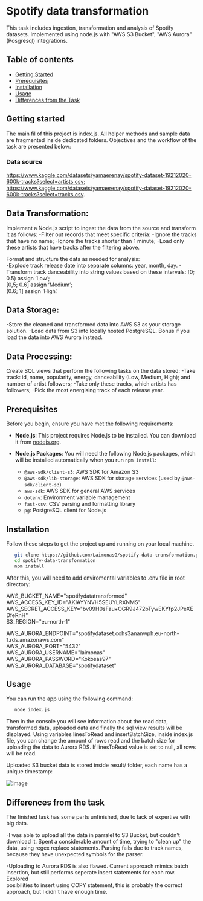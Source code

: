 # Spotify data transformation  

This task includes ingestion, transformation and analysis of Spotify datasets. Implemented using node.js with "AWS S3 Bucket", "AWS Aurora" (Posgresql) integrations.  

## Table of contents 

- [Getting Started](#getting-started)  
- [Prerequisites](#prerequisites)  
- [Installation](#installation)  
- [Usage](#usage)  
- [Differences from the Task](#differences-from-the-task)  

## Getting started 

The main fil of this project is index.js. All helper methods and sample data are fragmented inside dedicated folders. 
Objectives and the workflow of the task are presented below: 

### Data source 
https://www.kaggle.com/datasets/yamaerenay/spotify-dataset-19212020-600k-tracks?select=artists.csv; 
https://www.kaggle.com/datasets/yamaerenay/spotify-dataset-19212020-600k-tracks?select=tracks.csv. 

## Data Transformation: 
Implement a Node.js script to ingest the data from the source and transform it as follows: 
 -Filter out records that meet specific criteria: 
 -Ignore the tracks that have no name; 
 -Ignore the tracks shorter than 1 minute; 
 -Load only these artists that have tracks after the filtering above. 
 
Format and structure the data as needed for analysis:  
 -Explode track release date into separate columns: year, month, day. 
 -Transform track danceability into string values based on these intervals: 
 [0; 0.5) assign ‘Low’;  <br>
 [0,5; 0.6] assign ‘Medium’;   <br>
 (0.6; 1] assign ‘High’.   <br>
 
## Data Storage: 
 -Store the cleaned and transformed data into AWS S3 as your storage solution. 
 -Load data from S3 into locally hosted PostgreSQL. Bonus if you load the data into AWS Aurora instead. 

## Data Processing: 
Create SQL views that perform the following tasks on the data stored: 
 -Take track: id, name, popularity, energy, danceability (Low, Medium, High); and number of artist followers; 
 -Take only these tracks, which artists has followers; 
 -Pick the most energising track of each release year. 


## Prerequisites 

Before you begin, ensure you have met the following requirements: 

- **Node.js**: This project requires Node.js to be installed. You can download it from [nodejs.org](https://nodejs.org/). 

- **Node.js Packages**: You will need the following Node.js packages, which will be installed automatically when you run `npm install`: 

  - `@aws-sdk/client-s3`: AWS SDK for Amazon S3 
  - `@aws-sdk/lib-storage`: AWS SDK for storage services (used by `@aws-sdk/client-s3`) 
  - `aws-sdk`: AWS SDK for general AWS services 
  - `dotenv`: Environment variable management 
  - `fast-csv`: CSV parsing and formatting library 
  - `pg`: PostgreSQL client for Node.js 

## Installation

Follow these steps to get the project up and running on your local machine. 

```bash
   git clone https://github.com/LaimonasG/spotify-data-transformation.git 
   cd spotify-data-transformation
   npm install
```

After this, you will need to add enviromental variables to .env file in root directory: 

AWS_BUCKET_NAME="spotifydatatransformed"   <br>
AWS_ACCESS_KEY_ID="AKIAYYNVH5SEUYLRXNMS"   <br>
AWS_SECRET_ACCESS_KEY="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"   <br>
S3_REGION="eu-north-1"   <br>

AWS_AURORA_ENDPOINT="spotifydataset.cohs3ananwph.eu-north-1.rds.amazonaws.com"   <br>
AWS_AURORA_PORT="5432"   <br>
AWS_AURORA_USERNAME="laimonas"   <br>
AWS_AURORA_PASSWORD="Kokosas97"   <br>
AWS_AURORA_DATABASE="spotifydataset"   <br>

## Usage 

You can run the app using the following command: 

```bash
   node index.js
```

Then in the console you will see information about the read data, transformed data, uploaded data and finally the sql view results will be displayed. 
Using variables linesToRead and insertBatchSize, inside index.js file, you can change the amount of rows read and the batch size for uploading the data to 
Aurora RDS. If linesToRead value is set to null, all rows will be read. 

Uploaded S3 bucket data is stored inside result/ folder, each name has a unique timestamp: 

![image](https://github.com/LaimonasG/spotify-data-transformation/assets/79421767/0ca5f2e9-05ce-47ce-8623-6d1abf06e3b5)


## Differences from the task 

The finished task has some parts unfinished, due to lack of expertise with big data. 

 -I was able to upload all the data in parralel to S3 Bucket, but couldn't download it. Spent a considerable amount of time, trying to "clean up" the data, 
 using regex replace statements. Parsing fails due to track names, because they have unexpected symbols for the parser.

 -Uploading to Aurora RDS is also flawed. Current approach mimics batch insertion, but still performs seperate insert statements for each row. Explored <br>
 posibilities to insert using COPY statement, this is probably the correct approach, but I didn't have enough time. <br>

 
